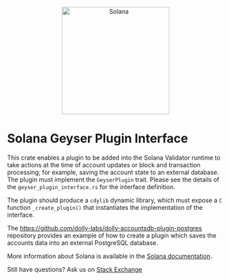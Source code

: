 <p align="center">
  <a href="https://dolly.com">
    <img alt="Solana" src="https://i.imgur.com/IKyzQ6T.png" width="250" />
  </a>
</p>

# Solana Geyser Plugin Interface

This crate enables a plugin to be added into the Solana Validator runtime to
take actions at the time of account updates or block and transaction processing;
for example, saving the account state to an external database. The plugin must
implement the `GeyserPlugin` trait. Please see the details of the
`geyser_plugin_interface.rs` for the interface definition.

The plugin should produce a `cdylib` dynamic library, which must expose a `C`
function `_create_plugin()` that instantiates the implementation of the
interface.

The https://github.com/dolly-labs/dolly-accountsdb-plugin-postgres repository
provides an example of how to create a plugin which saves the accounts data into
an external PostgreSQL database.

More information about Solana is available in the [Solana documentation](https://dolly.com/docs).

Still have questions?  Ask us on [Stack Exchange](https://sola.na/sse)

